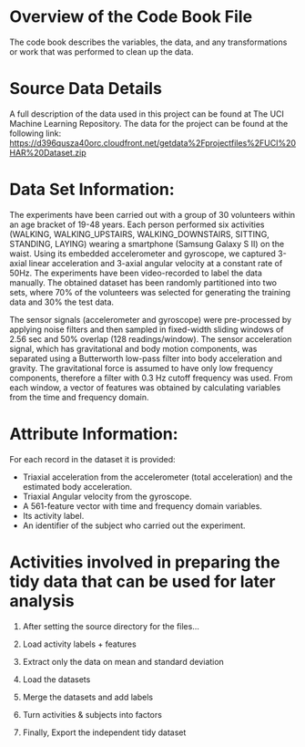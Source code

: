 # Overview of the Code Book File
The code book describes the variables, the data, and any transformations or work that was performed to clean up the data.

# Source Data Details
A full description of the data used in this project can be found at The UCI Machine Learning Repository.
The data for the project can be found at the following link:
https://d396qusza40orc.cloudfront.net/getdata%2Fprojectfiles%2FUCI%20HAR%20Dataset.zip

# Data Set Information:

The experiments have been carried out with a group of 30 volunteers within an age bracket of 19-48 years. Each person performed six activities (WALKING, WALKING_UPSTAIRS, WALKING_DOWNSTAIRS, SITTING, STANDING, LAYING) wearing a smartphone (Samsung Galaxy S II) on the waist. Using its embedded accelerometer and gyroscope, we captured 3-axial linear acceleration and 3-axial angular velocity at a constant rate of 50Hz. The experiments have been video-recorded to label the data manually. The obtained dataset has been randomly partitioned into two sets, where 70% of the volunteers was selected for generating the training data and 30% the test data.

The sensor signals (accelerometer and gyroscope) were pre-processed by applying noise filters and then sampled in fixed-width sliding windows of 2.56 sec and 50% overlap (128 readings/window). The sensor acceleration signal, which has gravitational and body motion components, was separated using a Butterworth low-pass filter into body acceleration and gravity. The gravitational force is assumed to have only low frequency components, therefore a filter with 0.3 Hz cutoff frequency was used. From each window, a vector of features was obtained by calculating variables from the time and frequency domain.


# Attribute Information:

For each record in the dataset it is provided:
- Triaxial acceleration from the accelerometer (total acceleration) and the estimated body acceleration.
- Triaxial Angular velocity from the gyroscope.
- A 561-feature vector with time and frequency domain variables.
- Its activity label.
- An identifier of the subject who carried out the experiment.

# Activities involved in preparing the tidy data that can be used for later analysis

1. After setting the source directory for the files...

2. Load activity labels + features

3. Extract only the data on mean and standard deviation

4. Load the datasets

5. Merge the datasets and add labels

6. Turn activities & subjects into factors

7. Finally, Export the independent tidy dataset
	
